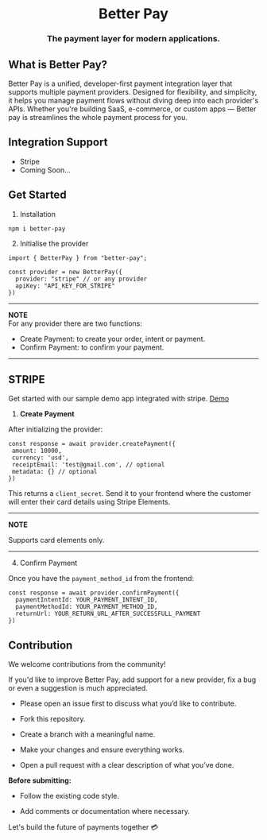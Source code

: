 <h1 align="center">Better Pay</h1>
<h3 align="center">The payment layer for modern applications.</h3>


## What is Better Pay?

Better Pay is a unified, developer-first payment integration layer that supports multiple payment providers. Designed for flexibility, and simplicity, it helps you manage payment flows without diving deep into each provider's APIs. Whether you're building SaaS, e-commerce, or custom apps — Better pay is streamlines the whole payment process for you.

## Integration Support 
- Stripe
- Coming Soon...

## Get Started

1. Installation
  ``` 
  npm i better-pay
  ```

2. Initialise the provider
```
import { BetterPay } from "better-pay";
   
const provider = new BetterPay({
  provider: "stripe" // or any provider
  apiKey: "API_KEY_FOR_STRIPE" 
})
```
---

**NOTE**  
For any provider there are two functions: 
- Create Payment: to create your order, intent or payment.
- Confirm Payment: to confirm your payment.
---


## STRIPE
 Get started with our sample demo app integrated with stripe. [Demo](https://github.com/Muhammad-Owais-Warsi/stripe-demo)


1. **Create Payment**
   
After initializing the provider:
 ```
const response = await provider.createPayment({
  amount: 10000,
  currency: 'usd',
  receiptEmail: 'test@gmail.com', // optional
  metadata: {} // optional
})

```
This returns a `client_secret`. Send it to your frontend where the customer will enter their card details using Stripe Elements.

---

**NOTE**  

Supports card elements only.

---

4. Confirm Payment

Once you have the `payment_method_id` from the frontend:

```
const response = await provider.confirmPayment({
  paymentIntentId: YOUR_PAYMENT_INTENT_ID,
  paymentMethodId: YOUR_PAYMENT_METHOD_ID,
  returnUrl: YOUR_RETURN_URL_AFTER_SUCCESSFULL_PAYMENT
})

```



## Contribution

We welcome contributions from the community!

If you'd like to improve Better Pay, add support for a new provider, fix a bug or even a suggestion is much appreciated.

- Please open an issue first to discuss what you’d like to contribute.

-  Fork this repository.

- Create a branch with a meaningful name.

- Make your changes and ensure everything works.

- Open a pull request with a clear description of what you’ve done.

**Before submitting:**

- Follow the existing code style.

- Add comments or documentation where necessary.


Let's build the future of payments together 💳
